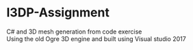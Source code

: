 # I3DP-Assignment
C# and 3D mesh generation from code exercise</br>
Using the old Ogre 3D engine and built using Visual studio 2017
